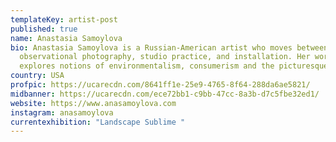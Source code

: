 ```yaml
---
templateKey: artist-post
published: true
name: Anastasia Samoylova
bio: Anastasia Samoylova is a Russian-American artist who moves between
  observational photography, studio practice, and installation. Her work
  explores notions of environmentalism, consumerism and the picturesque.
country: USA
profpic: https://ucarecdn.com/8641ff1e-25e9-4765-8f64-288da6ae5821/
midbanner: https://ucarecdn.com/ece72bb1-c9bb-47cc-8a3b-d7c5fbe32ed1/
website: https://www.anasamoylova.com
instagram: anasamoylova
currentexhibition: "Landscape Sublime "
---
```

